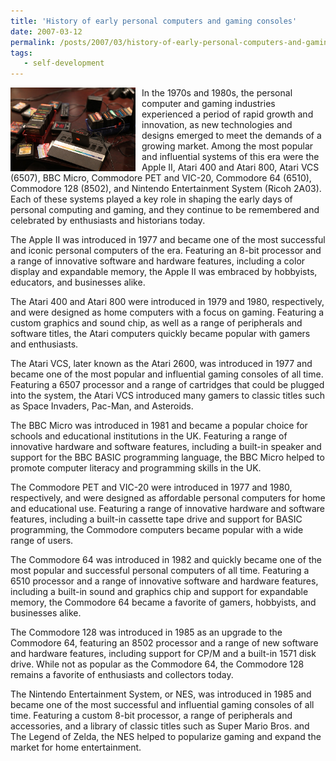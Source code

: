 ```yaml
---
title: 'History of early personal computers and gaming consoles'
date: 2007-03-12
permalink: /posts/2007/03/history-of-early-personal-computers-and-gaming-consoles/
tags:
   - self-development
---
```


<img width="200" alt="atari" src="/images/posts/history-of-early-personal-computers-and-gaming-consoles.jpg" style="float: left; margin-right: 10px;" /> In the 1970s and 1980s, the personal computer and gaming industries experienced a period of rapid growth and innovation, as new technologies and designs emerged to meet the demands of a growing market. Among the most popular and influential systems of this era were the Apple II, Atari 400 and Atari 800, Atari VCS (6507), BBC Micro, Commodore PET and VIC-20, Commodore 64 (6510), Commodore 128 (8502), and Nintendo Entertainment System (Ricoh 2A03). Each of these systems played a key role in shaping the early days of personal computing and gaming, and they continue to be remembered and celebrated by enthusiasts and historians today.

The Apple II was introduced in 1977 and became one of the most successful and iconic personal computers of the era. Featuring an 8-bit processor and a range of innovative software and hardware features, including a color display and expandable memory, the Apple II was embraced by hobbyists, educators, and businesses alike.

The Atari 400 and Atari 800 were introduced in 1979 and 1980, respectively, and were designed as home computers with a focus on gaming. Featuring a custom graphics and sound chip, as well as a range of peripherals and software titles, the Atari computers quickly became popular with gamers and enthusiasts.

The Atari VCS, later known as the Atari 2600, was introduced in 1977 and became one of the most popular and influential gaming consoles of all time. Featuring a 6507 processor and a range of cartridges that could be plugged into the system, the Atari VCS introduced many gamers to classic titles such as Space Invaders, Pac-Man, and Asteroids.

The BBC Micro was introduced in 1981 and became a popular choice for schools and educational institutions in the UK. Featuring a range of innovative hardware and software features, including a built-in speaker and support for the BBC BASIC programming language, the BBC Micro helped to promote computer literacy and programming skills in the UK.

The Commodore PET and VIC-20 were introduced in 1977 and 1980, respectively, and were designed as affordable personal computers for home and educational use. Featuring a range of innovative hardware and software features, including a built-in cassette tape drive and support for BASIC programming, the Commodore computers became popular with a wide range of users.

The Commodore 64 was introduced in 1982 and quickly became one of the most popular and successful personal computers of all time. Featuring a 6510 processor and a range of innovative software and hardware features, including a built-in sound and graphics chip and support for expandable memory, the Commodore 64 became a favorite of gamers, hobbyists, and businesses alike.

The Commodore 128 was introduced in 1985 as an upgrade to the Commodore 64, featuring an 8502 processor and a range of new software and hardware features, including support for CP/M and a built-in 1571 disk drive. While not as popular as the Commodore 64, the Commodore 128 remains a favorite of enthusiasts and collectors today.

The Nintendo Entertainment System, or NES, was introduced in 1985 and became one of the most successful and influential gaming consoles of all time. Featuring a custom 8-bit processor, a range of peripherals and accessories, and a library of classic titles such as Super Mario Bros. and The Legend of Zelda, the NES helped to popularize gaming and expand the market for home entertainment.
